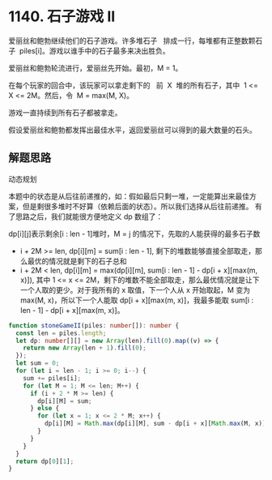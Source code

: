 # 1140. 石子游戏 II

爱丽丝和鲍勃继续他们的石子游戏。许多堆石子   排成一行，每堆都有正整数颗石子  piles[i]。游戏以谁手中的石子最多来决出胜负。

爱丽丝和鲍勃轮流进行，爱丽丝先开始。最初，M = 1。

在每个玩家的回合中，该玩家可以拿走剩下的   前  X  堆的所有石子，其中  1 <= X <= 2M。然后，令  M = max(M, X)。

游戏一直持续到所有石子都被拿走。

假设爱丽丝和鲍勃都发挥出最佳水平，返回爱丽丝可以得到的最大数量的石头。

## 解题思路

动态规划

本题中的状态是从后往前递推的，如：假如最后只剩一堆，一定能算出来最佳方案，但是剩很多堆时不好算（依赖后面的状态）。所以我们选择从后往前递推。
有了思路之后，我们就能很方便地定义 dp 数组了：

dp[i][j]表示剩余[i : len - 1]堆时，M = j 的情况下，先取的人能获得的最多石子数

- i + 2M >= len, dp[i][m] = sum[i : len - 1], 剩下的堆数能够直接全部取走，那么最优的情况就是剩下的石子总和
- i + 2M < len, dp[i][m] = max(dp[i][m], sum[i : len - 1] - dp[i + x][max(m, x)]), 其中 1 <= x <= 2M，剩下的堆数不能全部取走，那么最优情况就是让下一个人取的更少。对于我所有的 x 取值，下一个人从 x 开始取起，M 变为 max(M, x)，所以下一个人能取 dp[i + x][max(m, x)]，我最多能取 sum[i : len - 1] - dp[i + x][max(m, x)]。

```ts
function stoneGameII(piles: number[]): number {
  const len = piles.length;
  let dp: number[][] = new Array(len).fill(0).map((v) => {
    return new Array(len + 1).fill(0);
  });
  let sum = 0;
  for (let i = len - 1; i >= 0; i--) {
    sum += piles[i];
    for (let M = 1; M <= len; M++) {
      if (i + 2 * M >= len) {
        dp[i][M] = sum;
      } else {
        for (let x = 1; x <= 2 * M; x++) {
          dp[i][M] = Math.max(dp[i][M], sum - dp[i + x][Math.max(M, x)]);
        }
      }
    }
  }
  return dp[0][1];
}
```
